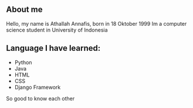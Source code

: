 ## About me
Hello, my name is Athallah Annafis, born in 18 Oktober 1999
Im a computer science student in University of Indonesia

## Language I have learned:
- Python
- Java
- HTML
- CSS
- Django Framework

So good to know each other 